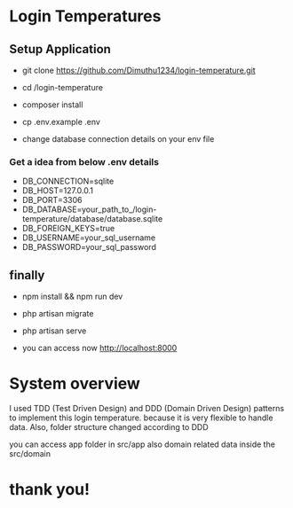 # Login Temperatures

## Setup Application

- git clone https://github.com/Dimuthu1234/login-temperature.git

- cd /login-temperature

- composer install

- cp .env.example .env

- change database connection details on your env file

### Get a idea from below .env details

- DB_CONNECTION=sqlite
- DB_HOST=127.0.0.1
- DB_PORT=3306
- DB_DATABASE=your_path_to_/login-temperature/database/database.sqlite
- DB_FOREIGN_KEYS=true
- DB_USERNAME=your_sql_username
- DB_PASSWORD=your_sql_password

## finally 

- npm install && npm run dev
- php artisan migrate
- php artisan serve

- you can access now [http://localhost:8000](http://localhost:8000)

# System overview

I used TDD (Test Driven Design) and DDD (Domain Driven Design) patterns to implement this login temperature.
because it is very flexible to handle data. Also, folder structure changed according to DDD

you can access app folder in src/app also
domain related data inside the src/domain

# thank you!


